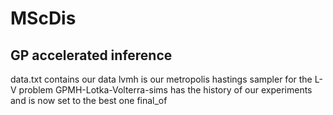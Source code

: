 # MScDis
## GP accelerated inference

data.txt contains our data
lvmh is our metropolis hastings sampler for the L-V problem
GPMH-Lotka-Volterra-sims has the history of our experiments and is now set to the best one
final_of
